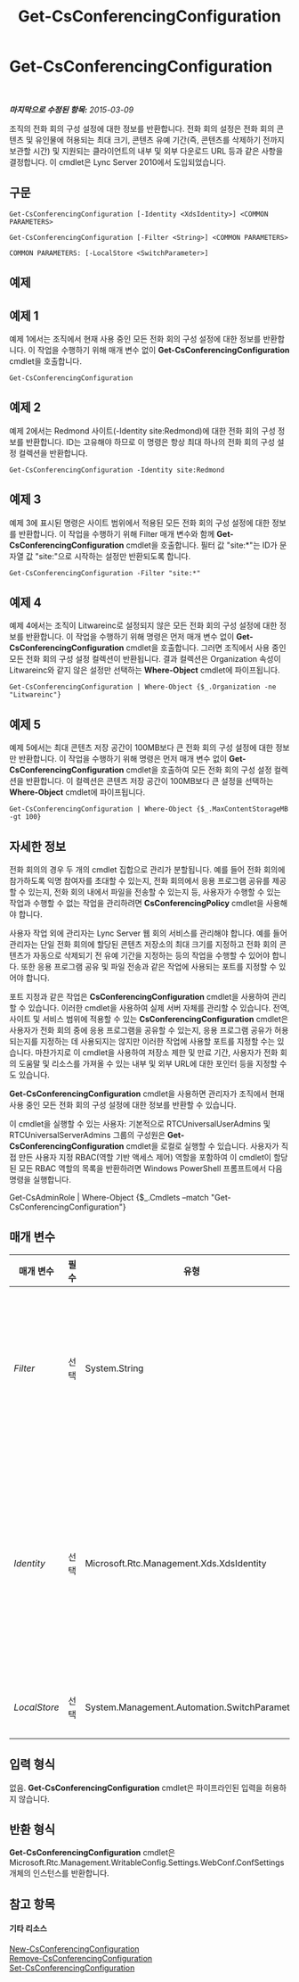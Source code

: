 ﻿---
title: Get-CsConferencingConfiguration
TOCTitle: Get-CsConferencingConfiguration
ms:assetid: db4ab3bc-071c-4f73-a3a0-62dc8aed48a1
ms:mtpsurl: https://technet.microsoft.com/ko-kr/library/Gg398965(v=OCS.15)
ms:contentKeyID: 49305240
ms.date: 08/10/2015
mtps_version: v=OCS.15
ms.translationtype: HT
---

# Get-CsConferencingConfiguration

 

_**마지막으로 수정된 항목:** 2015-03-09_

조직의 전화 회의 구성 설정에 대한 정보를 반환합니다. 전화 회의 설정은 전화 회의 콘텐츠 및 유인물에 허용되는 최대 크기, 콘텐츠 유예 기간(즉, 콘텐츠를 삭제하기 전까지 보관할 시간) 및 지원되는 클라이언트의 내부 및 외부 다운로드 URL 등과 같은 사항을 결정합니다. 이 cmdlet은 Lync Server 2010에서 도입되었습니다.

## 구문

    Get-CsConferencingConfiguration [-Identity <XdsIdentity>] <COMMON PARAMETERS>

    Get-CsConferencingConfiguration [-Filter <String>] <COMMON PARAMETERS>

    COMMON PARAMETERS: [-LocalStore <SwitchParameter>]

## 예제

## 예제 1

예제 1에서는 조직에서 현재 사용 중인 모든 전화 회의 구성 설정에 대한 정보를 반환합니다. 이 작업을 수행하기 위해 매개 변수 없이 **Get-CsConferencingConfiguration** cmdlet을 호출합니다.

    Get-CsConferencingConfiguration

## 예제 2

예제 2에서는 Redmond 사이트(-Identity site:Redmond)에 대한 전화 회의 구성 정보를 반환합니다. ID는 고유해야 하므로 이 명령은 항상 최대 하나의 전화 회의 구성 설정 컬렉션을 반환합니다.

    Get-CsConferencingConfiguration -Identity site:Redmond

## 예제 3

예제 3에 표시된 명령은 사이트 범위에서 적용된 모든 전화 회의 구성 설정에 대한 정보를 반환합니다. 이 작업을 수행하기 위해 Filter 매개 변수와 함께 **Get-CsConferencingConfiguration** cmdlet을 호출합니다. 필터 값 "site:\*"는 ID가 문자열 값 "site:"으로 시작하는 설정만 반환되도록 합니다.

    Get-CsConferencingConfiguration -Filter "site:*"

## 예제 4

예제 4에서는 조직이 Litwareinc로 설정되지 않은 모든 전화 회의 구성 설정에 대한 정보를 반환합니다. 이 작업을 수행하기 위해 명령은 먼저 매개 변수 없이 **Get-CsConferencingConfiguration** cmdlet을 호출합니다. 그러면 조직에서 사용 중인 모든 전화 회의 구성 설정 컬렉션이 반환됩니다. 결과 컬렉션은 Organization 속성이 Litwareinc와 같지 않은 설정만 선택하는 **Where-Object** cmdlet에 파이프됩니다.

    Get-CsConferencingConfiguration | Where-Object {$_.Organization -ne "Litwareinc"}

## 예제 5

예제 5에서는 최대 콘텐츠 저장 공간이 100MB보다 큰 전화 회의 구성 설정에 대한 정보만 반환합니다. 이 작업을 수행하기 위해 명령은 먼저 매개 변수 없이 **Get-CsConferencingConfiguration** cmdlet을 호출하여 모든 전화 회의 구성 설정 컬렉션을 반환합니다. 이 컬렉션은 콘텐츠 저장 공간이 100MB보다 큰 설정을 선택하는 **Where-Object** cmdlet에 파이프됩니다.

    Get-CsConferencingConfiguration | Where-Object {$_.MaxContentStorageMB -gt 100}

## 자세한 정보

전화 회의의 경우 두 개의 cmdlet 집합으로 관리가 분할됩니다. 예를 들어 전화 회의에 참가하도록 익명 참여자를 초대할 수 있는지, 전화 회의에서 응용 프로그램 공유를 제공할 수 있는지, 전화 회의 내에서 파일을 전송할 수 있는지 등, 사용자가 수행할 수 있는 작업과 수행할 수 없는 작업을 관리하려면 **CsConferencingPolicy** cmdlet을 사용해야 합니다.

사용자 작업 외에 관리자는 Lync Server 웹 회의 서비스를 관리해야 합니다. 예를 들어 관리자는 단일 전화 회의에 할당된 콘텐츠 저장소의 최대 크기를 지정하고 전화 회의 콘텐츠가 자동으로 삭제되기 전 유예 기간을 지정하는 등의 작업을 수행할 수 있어야 합니다. 또한 응용 프로그램 공유 및 파일 전송과 같은 작업에 사용되는 포트를 지정할 수 있어야 합니다.

포트 지정과 같은 작업은 **CsConferencingConfiguration** cmdlet을 사용하여 관리할 수 있습니다. 이러한 cmdlet을 사용하여 실제 서버 자체를 관리할 수 있습니다. 전역, 사이트 및 서비스 범위에 적용할 수 있는 **CsConferencingConfiguration** cmdlet은 사용자가 전화 회의 중에 응용 프로그램을 공유할 수 있는지, 응용 프로그램 공유가 허용되는지를 지정하는 데 사용되지는 않지만 이러한 작업에 사용할 포트를 지정할 수는 있습니다. 마찬가지로 이 cmdlet을 사용하여 저장소 제한 및 만료 기간, 사용자가 전화 회의 도움말 및 리소스를 가져올 수 있는 내부 및 외부 URL에 대한 포인터 등을 지정할 수도 있습니다.

**Get-CsConferencingConfiguration** cmdlet을 사용하면 관리자가 조직에서 현재 사용 중인 모든 전화 회의 구성 설정에 대한 정보를 반환할 수 있습니다.

이 cmdlet을 실행할 수 있는 사용자: 기본적으로 RTCUniversalUserAdmins 및 RTCUniversalServerAdmins 그룹의 구성원은 **Get-CsConferencingConfiguration** cmdlet을 로컬로 실행할 수 있습니다. 사용자가 직접 만든 사용자 지정 RBAC(역할 기반 액세스 제어) 역할을 포함하여 이 cmdlet이 할당된 모든 RBAC 역할의 목록을 반환하려면 Windows PowerShell 프롬프트에서 다음 명령을 실행합니다.

Get-CsAdminRole | Where-Object {$\_.Cmdlets –match "Get-CsConferencingConfiguration"}

## 매개 변수


<table>
<colgroup>
<col style="width: 25%" />
<col style="width: 25%" />
<col style="width: 25%" />
<col style="width: 25%" />
</colgroup>
<thead>
<tr class="header">
<th>매개 변수</th>
<th>필수</th>
<th>유형</th>
<th>설명</th>
</tr>
</thead>
<tbody>
<tr class="odd">
<td><p><em>Filter</em></p></td>
<td><p>선택</p></td>
<td><p>System.String</p></td>
<td><p>반환할 전화 회의 구성 설정의 ID를 지정할 때 와일드카드를 활용하는 데 사용됩니다. 예를 들어 -Filter &quot;site:*&quot; 구문은 사이트 범위에서 구성된 모든 설정을 반환하고, -Filter &quot;service:*&quot; 구문은 서비스 범위에서 구성된 모든 설정을 반환합니다.</p>
<p>Filter 매개 변수와 Identity 매개 변수를 같은 명령에 함께 사용할 수 없습니다.</p></td>
</tr>
<tr class="even">
<td><p><em>Identity</em></p></td>
<td><p>선택</p></td>
<td><p>Microsoft.Rtc.Management.Xds.XdsIdentity</p></td>
<td><p>검색할 전화 회의 구성 설정 컬렉션의 고유 식별자입니다. 전역 설정을 검색하려면 -Identity global 구문을 사용하고, 사이트 범위에서 구성된 설정을 검색하려면 -Identity &quot;site:Redmond&quot;와 유사한 구문을 사용하고, 서비스 범위에서 구성된 설정을 검색하려면 -Identity &quot;service:ConferencingServer:atl-cs-001.litwareinc.com&quot;과 유사한 구문을 사용합니다.</p>
<p>이 매개 변수를 포함하지 않으면 <strong>Get-CsConferencingConfiguration</strong> cmdlet이 조직에서 현재 사용 중인 모든 전화 회의 구성 설정을 반환합니다.</p></td>
</tr>
<tr class="odd">
<td><p><em>LocalStore</em></p></td>
<td><p>선택</p></td>
<td><p>System.Management.Automation.SwitchParameter</p></td>
<td><p>중앙 관리 저장소 자체가 아니라 중앙 관리 저장소의 로컬 복제본에서 전화 전화 회의 구성 데이터를 검색합니다.</p></td>
</tr>
</tbody>
</table>


## 입력 형식

없음. **Get-CsConferencingConfiguration** cmdlet은 파이프라인된 입력을 허용하지 않습니다.

## 반환 형식

**Get-CsConferencingConfiguration** cmdlet은 Microsoft.Rtc.Management.WritableConfig.Settings.WebConf.ConfSettings 개체의 인스턴스를 반환합니다.

## 참고 항목

#### 기타 리소스

[New-CsConferencingConfiguration](new-csconferencingconfiguration.md)  
[Remove-CsConferencingConfiguration](remove-csconferencingconfiguration.md)  
[Set-CsConferencingConfiguration](set-csconferencingconfiguration.md)

